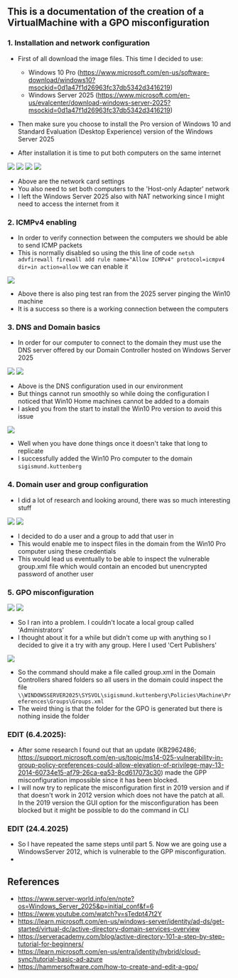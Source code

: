 ## This is a documentation of the creation of a VirtualMachine with a GPO misconfiguration

### 1. Installation and network configuration
- First of all download the image files. This time I decided to use: 
  - Windows 10 Pro (https://www.microsoft.com/en-us/software-download/windows10?msockid=0d1a47f1d26963fc37db5342d3416219)
  - Windows Server 2025 (https://www.microsoft.com/en-us/evalcenter/download-windows-server-2025?msockid=0d1a47f1d26963fc37db5342d3416219)

- Then make sure you choose to install the Pro version of Windows 10 and Standard Evaluation (Desktop Experience) version of the Windows Server 2025
- After installation it is time to put both computers on the same internet

![](assets/GPP-network-settings.png)
![](assets/GPP-network-settings2.png)
![](assets/GPP-network-settings3.png)
![](assets/GPP-network-settings4.png)

- Above are the network card settings
- You also need to set both computers to the 'Host-only Adapter' network
- I left the Windows Server 2025 also with NAT networking since I might need to access the internet from it

### 2. ICMPv4 enabling
- In order to verify connection between the computers we should be able to send ICMP packets
- This is normally disabled so using the this line of code ``netsh advfirewall firewall add rule name="Allow ICMPv4" protocol=icmpv4 dir=in action=allow`` we can enable it

![](assets/GPP-ICMPv4-toggle.png)

- Above there is also ping test ran from the 2025 server pinging the Win10 machine
- It is a success so there is a working connection between the computers

### 3. DNS and Domain basics
- In order for our computer to connect to the domain they must use the DNS server offered by our Domain Controller hosted on Windows Server 2025

![](assets/GPP-dns-settings.png)
![](assets/GPP-win10-home-cannot-be-added-to-a-domain.png)

- Above is the DNS configuration used in our environment
- But things cannot run smoothly so while doing the configuration I noticed that Win10 Home machines cannot be added to a domain
- I asked you from the start to install the Win10 Pro version to avoid this issue

![](assets/GPP-domain-successful.png)

- Well when you have done things once it doesn't take that long to replicate
- I successfully added the Win10 Pro computer to the domain ``sigismund.kuttenberg``

### 4. Domain user and group configuration
- I did a lot of research and looking around, there was so much interesting stuff

![](assets/GPP-domain-user.png)
![](assets/GPP-domain-group.png)

- I decided to do a user and a group to add that user in
- This would enable me to inspect files in the domain from the Win10 Pro computer using these credentials
- This would lead us eventually to be able to inspect the vulnerable group.xml file which would contain an encoded but unencrypted password of another user

### 5. GPO misconfiguration

![](assets/GPP-GPO-conf.png)
![](assets/GPP-GPO-update-successful.png)

- So I ran into a problem. I couldn't locate a local group called 'Administrators'
- I thought about it for a while but didn't come up with anything so I decided to give it a try with any group. Here I used 'Cert Publishers'

![](assets/GPP-group.xml-file-not-generated.png)

- So the command should make a file called group.xml in the Domain Controllers shared folders so all users in the domain could inspect the file ``\\WINDOWSSERVER2025\SYSVOL\sigismund.kuttenberg\Policies\Machine\Preferences\Groups\Groups.xml``
- The weird thing is that the folder for the GPO is generated but there is nothing inside the folder

### EDIT (6.4.2025):
- After some research I found out that an update (KB2962486; https://support.microsoft.com/en-us/topic/ms14-025-vulnerability-in-group-policy-preferences-could-allow-elevation-of-privilege-may-13-2014-60734e15-af79-26ca-ea53-8cd617073c30) made the GPP misconfiguration impossible since it has been blocked.
- I will now try to replicate the misconfiguration first in 2019 version and if that doesn't work in 2012 version which does not have the patch at all. In the 2019 version the GUI option for the misconfiguration has been blocked but it might be possible to do the command in CLI

### EDIT (24.4.2025)
- So I have repeated the same steps until part 5. Now we are going use a WindowsServer 2012, which is vulnerable to the GPP misconfiguration.
- 


## References
- https://www.server-world.info/en/note?os=Windows_Server_2025&p=initial_conf&f=6
- https://www.youtube.com/watch?v=sTedpt47t2Y
- https://learn.microsoft.com/en-us/windows-server/identity/ad-ds/get-started/virtual-dc/active-directory-domain-services-overview
- https://serveracademy.com/blog/active-directory-101-a-step-by-step-tutorial-for-beginners/
- https://learn.microsoft.com/en-us/entra/identity/hybrid/cloud-sync/tutorial-basic-ad-azure
- https://hammersoftware.com/how-to-create-and-edit-a-gpo/

